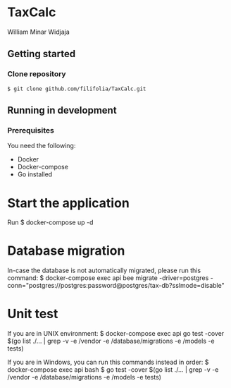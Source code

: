 # TaxCalc
William Minar Widjaja

## Getting started

### Clone repository

`$ git clone github.com/filifolia/TaxCalc.git`


## Running in development

### Prerequisites

You need the following:

- Docker
- Docker-compose
- Go installed

# Start the application

Run $ docker-compose up -d

# Database migration

In-case the database is not automatically migrated, please run this command:
$ docker-compose exec api bee migrate -driver=postgres -conn="postgres://postgres:password@postgres/tax-db?sslmode=disable"

# Unit test 

If you are in UNIX environment:
$ docker-compose exec api go test -cover $(go list ./... | grep -v -e /vendor -e /database/migrations -e /models -e tests)

If you are in Windows, you can run this commands instead in order:
$ docker-compose exec api bash
$ go test -cover $(go list ./... | grep -v -e /vendor -e /database/migrations -e /models -e tests)
